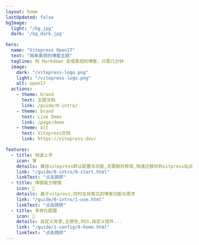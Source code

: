 ```yaml
---
layout: home
lastUpdated: false
bgImage: 
  light: "/bg.jpg"
  dark: '/bg_dark.jpg'

hero:
  name: "Vitepress Open17"
  text: "简单美观的博客主题"
  tagline: 将 Markdown 变成美观的博客，只需几分钟
  image:
    dark: "/vitepress-logo.png"
    light: "/vitepress-logo.png"
    alt: open17
  actions:
    - theme: brand
      text: 主题文档
      link: /guide/0-intro/
    - theme: brand
      text: Live Demo
      link: /page/demo
    - theme: alt
      text: Vitepress文档
      link: https://vitepress.dev/

features:
  - title: 快速上手
    icon: 🛠️
    details: 兼容vitepress默认配置与功能,无需额外修改,快速迁移你的vitpress站点
    link: "/guide/0-intro/0-start.html"
    linkText: "点击跳转"
  - title: 博客能力增强
    icon: 📑
    details: 基于vitpress,同时支持常见的博客功能与需求
    link: "/guide/0-intro/1-use.html"
    linkText: "点击跳转"
  - title: 多样化配置
    icon: 🌼
    details: 自定义背景,主题色,RSS,自定义组件...
    link: "/guide/1-config/0-home.html"
    linkText: "点击跳转"
---
```


<br>
<br>
<br>

<style>
.VPHero .image-container{
  transform: scale(0.92);
}
</style>